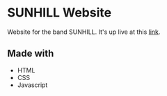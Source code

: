 # SUNHILL Website
Website for the band SUNHILL. It's up live at this [link](https://sunhill.netlify.app/).

## Made with
- HTML 
- CSS
- Javascript
